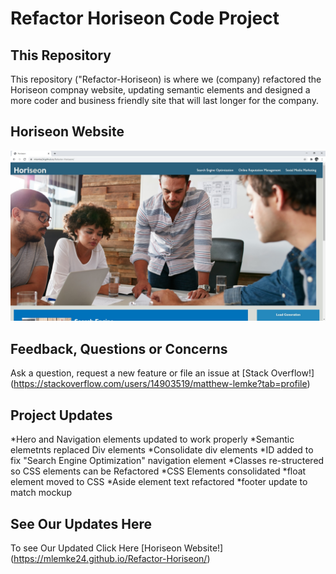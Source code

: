 # Refactor Horiseon Code Project

## This Repository
This repository ("Refactor-Horiseon) is where we (company) refactored the Horiseon compnay website, updating semantic elements and designed a more coder and business friendly site that will last longer for the company. 

## Horiseon Website
![Image of Horiseon Website](https://github.com/MLemke24/Refactor-Horiseon/blob/main/Develop/assets/images/Horiseon%20Readme%20Image.jpg)

## Feedback, Questions or Concerns
Ask a question, request a new feature or file an issue at [Stack Overflow!] (https://stackoverflow.com/users/14903519/matthew-lemke?tab=profile)


## Project Updates

*Hero and Navigation elements updated to work properly
*Semantic elemetnts replaced Div elements
*Consolidate div elements
*ID added to fix "Search Engine Optimization" navigation element
*Classes re-structered so CSS elements can be Refactored
*CSS Elements consolidated 
*float element moved to CSS
*Aside element text refactored
*footer update to match mockup

##  See Our Updates Here
To see Our Updated Click Here [Horiseon Website!] (https://mlemke24.github.io/Refactor-Horiseon/)
